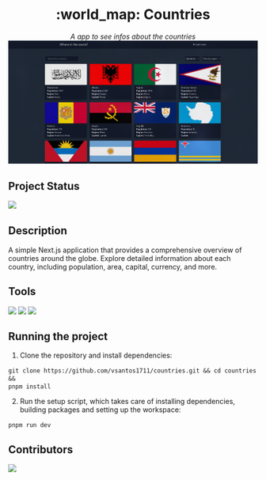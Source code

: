 <h1 align="center">:world_map: Countries</h1>

<p align="center">
  <i align="center">A app to see infos about the countries</i>
  <img src="assets/project-example.png" />
</p>

## Project Status

<img src="http://img.shields.io/static/v1?label=STATUS&message=DONE&color=GREEN&style=for-the-badge"/>

## Description

A simple Next.js application that provides a comprehensive overview of countries around the globe. Explore detailed information about each country, including population, area, capital, currency, and more. 

##  Tools

[<img src="https://img.shields.io/badge/next%20js-000000?style=for-the-badge&logo=nextdotjs&logoColor=white" />](https://nextjs.org/)
[<img src="https://img.shields.io/badge/TypeScript-007ACC?style=for-the-badge&logo=typescript&logoColor=white" />](https://www.typescriptlang.org/)
[<img src="https://img.shields.io/badge/Tailwind_CSS-38B2AC?style=for-the-badge&logo=tailwind-css&logoColor=white" />](https://tailwindcss.com/)

##  Running the project

1. Clone the repository and install dependencies:

```shell
git clone https://github.com/vsantos1711/countries.git && cd countries && 
pnpm install
```
2. Run the setup script, which takes care of installing dependencies, building packages and setting up the workspace:

```shell
pnpm run dev
```
## Contributors

<a href="https://github.com/vsantos1711/countries/graphs/contributors">
  <img src="https://contrib.rocks/image?repo=vsantos1711/countries" />
</a>
